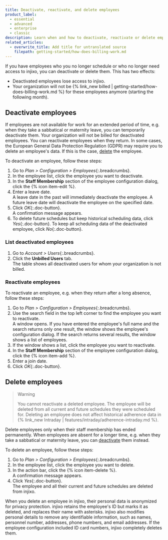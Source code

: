 ```yaml
---
title: Deactivate, reactivate, and delete employees
product_label:
  - essential
  - advanced
  - enterprise
  - classic
description: Learn when and how to deactivate, reactivate or delete employees.
related_articles:
  - overwrite_title: Add title for untranslated source
    filepath: getting-started/how-does-billing-work.md
---
```


If you have employees who you no longer schedule or who no longer need access to injixo, you can deactivate or delete them. This has two effects:

- Deactivated employees lose access to injixo.
- Your organization will not be {% link_new billed | getting-started/how-does-billing-work.md %} for these employees anymore (starting the following month).

## Deactivate employees

If employees are not available for work for an extended period of time, e.g. when they take a sabbatical or maternity leave, you can temporarily deactivate them. Your organization will not be billed for deactivated employees. You can reactivate employees when they return. In some cases, the European General Data Protection Regulation (GDPR) may require you to delete an employee's data. If this is the case, [delete](#delete-employees) the employee.

To deactivate an employee, follow these steps:

1. Go to _Plan > Configuration > Employees_{:.breadcrumbs}.
2. In the employee list, click the employee you want to deactivate.
3. In the **Staff Membership** section of the employee configuration dialog, click the {% icon item-edit %}.
4. Enter a leave date.<br>A leave date in the past will immediately deactivate the employee. A future leave date will deactivate the employee on the specified date.
5. Click _OK_{:.doc-button}.<br>A confirmation message appears.
6. To delete future schedules but keep historical scheduling data, click _Yes_{:.doc-button}. To keep all scheduling data of the deactivated employee, click _No_{:.doc-button}.

### List deactivated employees

1. Go to _Account > Users_{:.breadcrumbs}.
2. Click the **Unbilled Users** tab.<br>The table shows all deactivated users for whom your organization is not billed.

### Reactivate employees

To reactivate an employee, e.g. when they return after a long absence, follow these steps:

1. Go to _Plan > Configuration > Employees_{:.breadcrumbs}.
2. Use the search field in the top left corner to find the employee you want to reactivate.<br>A window opens. If you have entered the employee's full name and the search returns only one result, the window shows the employee's configuration dialog. If the search returns several results, the window shows a list of employees.
3. If the window shows a list, click the employee you want to reactivate.
4. In the **Staff Membership** section of the employee configuration dialog, click the {% icon item-add %}.
5. Enter a join date.
6. Click _OK_{:.doc-button}.

## Delete employees

> Warning
>
> You cannot reactivate a deleted employee. The employee will be deleted from all current and future schedules they were scheduled for. Deleting an employee does not affect historical adherence data in {% link_new Intraday | features/intraday/adherence-intraday.md %}.

Delete employees only when their staff membership has ended permanently. When employees are absent for a longer time, e.g. when they take a sabbatical or maternity leave, you can [deactivate](#deactivate-employees) them instead.

To delete an employee, follow these steps:

1. Go to _Plan > Configuration > Employees_{:.breadcrumbs}.
2. In the employee list, click the employee you want to delete.
3. In the action bar, click the {% icon item-delete %}.<br>A confirmation message appears.
4. Click _Yes_{:.doc-button}.<br>The employee and all their current and future schedules are deleted from injixo.

When you delete an employee in injixo, their personal data is anonymized for privacy protection. injixo retains the employee's ID but marks it as deleted, and replaces their name with asterisks. injixo also modifies personal details to remove any identifiable information, such as names, personnel number, addresses, phone numbers, and email addresses. If the employee configuration included ID card numbers, injixo completely deletes them.
